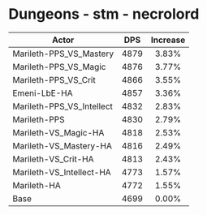 # Dungeons - stm - necrolord
| Actor | DPS | Increase |
|---|:---:|:---:|
|Marileth-PPS_VS_Mastery|4879|3.83%|
|Marileth-PPS_VS_Magic|4876|3.77%|
|Marileth-PPS_VS_Crit|4866|3.55%|
|Emeni-LbE-HA|4857|3.36%|
|Marileth-PPS_VS_Intellect|4832|2.83%|
|Marileth-PPS|4830|2.79%|
|Marileth-VS_Magic-HA|4818|2.53%|
|Marileth-VS_Mastery-HA|4816|2.49%|
|Marileth-VS_Crit-HA|4813|2.43%|
|Marileth-VS_Intellect-HA|4773|1.57%|
|Marileth-HA|4772|1.55%|
|Base|4699|0.00%|
